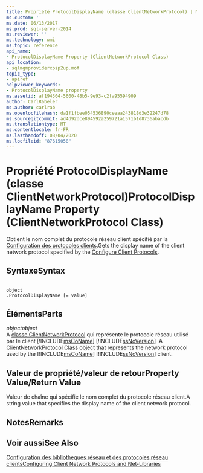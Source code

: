 ```yaml
---
title: Propriété ProtocolDisplayName (classe ClientNetworkProtocol) | Microsoft Docs
ms.custom: ''
ms.date: 06/13/2017
ms.prod: sql-server-2014
ms.reviewer: ''
ms.technology: wmi
ms.topic: reference
api_name:
- ProtocolDisplayName Property (ClientNetworkProtocol Class)
api_location:
- sqlmgmproviderxpsp2up.mof
topic_type:
- apiref
helpviewer_keywords:
- ProtocolDisplayName property
ms.assetid: af194304-5600-48b5-9e93-c2fa95594909
author: CarlRabeler
ms.author: carlrab
ms.openlocfilehash: da1f1fbee054536890ceeaa243818d3e32247d78
ms.sourcegitcommit: ad4d92dce894592a259721a1571b1d8736abacdb
ms.translationtype: MT
ms.contentlocale: fr-FR
ms.lasthandoff: 08/04/2020
ms.locfileid: "87615058"
---
```

# <a name="protocoldisplayname-property-clientnetworkprotocol-class"></a><span data-ttu-id="ac99b-102">Propriété ProtocolDisplayName (classe ClientNetworkProtocol)</span><span class="sxs-lookup"><span data-stu-id="ac99b-102">ProtocolDisplayName Property (ClientNetworkProtocol Class)</span></span>
  <span data-ttu-id="ac99b-103">Obtient le nom complet du protocole réseau client spécifié par la [Configuration des protocoles clients](https://technet.microsoft.com/library/ms181035.aspx).</span><span class="sxs-lookup"><span data-stu-id="ac99b-103">Gets the display name of the client network protocol specified by the [Configure Client Protocols](https://technet.microsoft.com/library/ms181035.aspx).</span></span>  
  
## <a name="syntax"></a><span data-ttu-id="ac99b-104">Syntaxe</span><span class="sxs-lookup"><span data-stu-id="ac99b-104">Syntax</span></span>  
  
```  
  
object  
.ProtocolDisplayName [= value]  
```  
  
## <a name="parts"></a><span data-ttu-id="ac99b-105">Éléments</span><span class="sxs-lookup"><span data-stu-id="ac99b-105">Parts</span></span>  
 <span data-ttu-id="ac99b-106">*object*</span><span class="sxs-lookup"><span data-stu-id="ac99b-106">*object*</span></span>  
 <span data-ttu-id="ac99b-107">A [classe ClientNetworkProtocol](clientnetworkprotocol-class.md) qui représente le protocole réseau utilisé par le client [!INCLUDE[msCoName](../../../includes/msconame-md.md)] [!INCLUDE[ssNoVersion](../../../includes/ssnoversion-md.md)] .</span><span class="sxs-lookup"><span data-stu-id="ac99b-107">A [ClientNetworkProtocol Class](clientnetworkprotocol-class.md) object that represents the network protocol used by the [!INCLUDE[msCoName](../../../includes/msconame-md.md)] [!INCLUDE[ssNoVersion](../../../includes/ssnoversion-md.md)] client.</span></span>  
  
## <a name="property-valuereturn-value"></a><span data-ttu-id="ac99b-108">Valeur de propriété/valeur de retour</span><span class="sxs-lookup"><span data-stu-id="ac99b-108">Property Value/Return Value</span></span>  
 <span data-ttu-id="ac99b-109">Valeur de chaîne qui spécifie le nom complet du protocole réseau client.</span><span class="sxs-lookup"><span data-stu-id="ac99b-109">A string value that specifies the display name of the client network protocol.</span></span>  
  
## <a name="remarks"></a><span data-ttu-id="ac99b-110">Notes</span><span class="sxs-lookup"><span data-stu-id="ac99b-110">Remarks</span></span>  
  
## <a name="see-also"></a><span data-ttu-id="ac99b-111">Voir aussi</span><span class="sxs-lookup"><span data-stu-id="ac99b-111">See Also</span></span>  
 [<span data-ttu-id="ac99b-112">Configuration des bibliothèques réseau et des protocoles réseau clients</span><span class="sxs-lookup"><span data-stu-id="ac99b-112">Configuring Client Network Protocols and Net-Libraries</span></span>](https://technet.microsoft.com/library/ms181035.aspx)  
  
  

